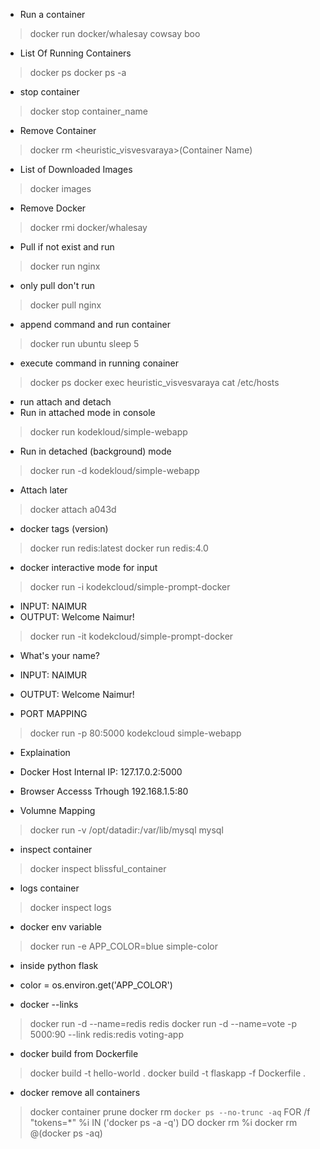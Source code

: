 - Run a container
> docker run docker/whalesay cowsay boo

- List Of Running Containers
> docker ps
> docker ps -a

- stop container
> docker stop container_name

- Remove Container
> docker rm <heuristic_visvesvaraya>(Container Name)

- List of Downloaded Images
> docker images

- Remove Docker
> docker rmi docker/whalesay


- Pull if not exist and run
> docker run nginx

- only pull don't run
> docker pull nginx

- append command and run container
> docker run ubuntu sleep 5

- execute command in running conainer
> docker ps
> docker exec heuristic_visvesvaraya cat /etc/hosts


- run attach and detach
- Run in attached mode in console
> docker run kodekloud/simple-webapp
- Run in detached (background) mode
> docker run -d kodekloud/simple-webapp
- Attach later
> docker attach a043d


- docker tags (version)
> docker run redis:latest
> docker run redis:4.0

- docker interactive mode for input
> docker run -i kodekcloud/simple-prompt-docker
- INPUT: NAIMUR
- OUTPUT: Welcome Naimur!
> docker run -it kodekcloud/simple-prompt-docker
- What's your name?
- INPUT: NAIMUR
- OUTPUT: Welcome Naimur!


- PORT MAPPING
> docker run -p 80:5000 kodekcloud simple-webapp
- Explaination
- Docker Host Internal IP: 127.17.0.2:5000
- Browser Accesss Trhough 192.168.1.5:80

- Volumne Mapping
> docker run -v /opt/datadir:/var/lib/mysql mysql


- inspect container
> docker inspect blissful_container
- logs container
> docker inspect logs


- docker env variable
> docker run -e APP_COLOR=blue simple-color
- inside python flask
- color = os.environ.get('APP_COLOR')

- docker --links
>docker run -d --name=redis redis
>docker run -d --name=vote -p 5000:90 --link redis:redis voting-app


- docker build from Dockerfile
> docker build -t hello-world .
> docker build -t flaskapp -f Dockerfile .


- docker remove all containers
> docker container prune
> docker rm `docker ps --no-trunc -aq`
> FOR /f "tokens=*" %i IN ('docker ps -a -q') DO docker rm %i
> docker rm @(docker ps -aq)
